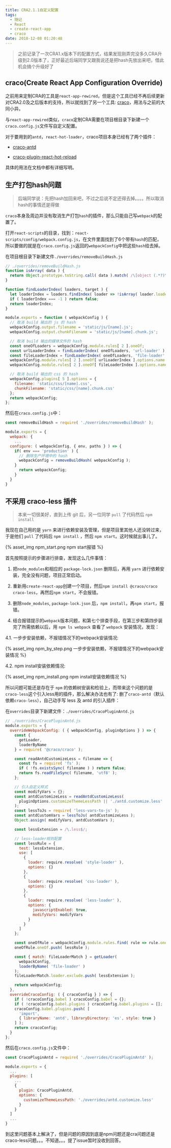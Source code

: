 ```yaml
---
title: CRA2.1.1自定义配置
tags:
  - 随记
  - React
  - create-react-app
  - craco
date: 2018-12-08 01:20:48
---
```



> 之前记录了一次CRA1.x版本下的配置方式，结果发现刚弄完没多久CRA升级到2.0版本了，正好最近后端同学又跟我说还是把hash先放出来吧，借此机会搞个升级好了

## craco(Create React App Configuration Override)

之前用来定制CRA的工具是`react-app-rewired`，但是这个工具已经不再后续更新对CRA2.0及之后版本的支持，所以就找到了另一个工具: [craco](https://github.com/sharegate/craco)，用法与之前的大同小异。

与`react-app-rewired`类似，`craco`定制CRA需要在项目根目录下新建一个`craco.config.js`文件写自定义配置。

对于要用到的`antd`，`react-hot-loader`，craco项目本身已经有了两个插件：

- [craco-antd](https://github.com/FormAPI/craco-antd)

- [craco-plugin-react-hot-reload](https://github.com/HasanAyan/craco-plugin-react-hot-reload)

具体的用法在文档中都有详细写明。

## 生产打包hash问题

> 后端同学说：先把hash加回来吧，不过之后说不定还得去掉。。。。所以取消hash的事情还是得做

`craco`本身及周边并没有取消生产打包`hash`的插件，那么只能自己写`webpack`的配置了。

打开`react-scripts`的目录，找到：`react-scripts/config/webpack.config.js`，在文件里面找到了6个带有`hash`的匹配，所以要做的就是在`craco.config.js`返回的`webpackConfig`中把这些`hash`给去掉。

在项目根目录下新建文件`./overrides/removeBuildHash.js`

```JavaScript
// ./overrides/removeBuildHash.js
function isArray( data ) {
  return Object.prototype.toString.call( data ).match( /\[object (.*?)\]/ )[ 1 ].toLowerCase() === 'array';
}

function findLoaderIndex( loaders, target ) {
  let loaderIndex = loaders.findIndex( loader => !isArray( loader.loader ) && loader.loader.match( target ) !== null );
  if ( loaderIndex === -1 ) return false;
  return loaderIndex;
}

module.exports = function ( webpackConfig ) {
  // 取消 build 输出的 js 的 hash
  webpackConfig.output.filename = 'static/js/[name].js';
  webpackConfig.output.chunkFilename = 'static/js/[name].chunk.js';

  // 取消 build 输出的媒体文件的 hash
  const oneOfLoaders = webpackConfig.module.rules[ 2 ].oneOf;
  const urlLoaderIndex = findLoaderIndex( oneOfLoaders, 'url-loader' );
  const fileLoaderIndex = findLoaderIndex( oneOfLoaders, 'file-loader' );
  webpackConfig.module.rules[ 2 ].oneOf[ urlLoaderIndex ].options.name = 'static/media/[name].[ext]';
  webpackConfig.module.rules[ 2 ].oneOf[ fileLoaderIndex ].options.name = 'static/media/[name].[ext]';

  // 取消 build 输出的 css 的 hash
  webpackConfig.plugins[ 5 ].options = {
    filename: 'static/css/[name].css',
    chunkFilename: 'static/css/[name].chunk.css'
  };
  return webpackConfig;
};
```

然后在`craco.config.js`中：

```JavaScript
const removeBuildHash = require( './overrides/removeBuildHash' );

module.exports = {
  webpack: {
    ...
  configure: ( webpackConfig, { env, paths } ) => {
    if( env === 'production' ) {
      // 删除生产环境中的 hash
      webpackConfig = removeBuildHash( webpackConfig );
    }
      return webpackConfig;
    }
  }
}
```

## 不采用 craco-less 插件

> 本来一切很美好，直到上传 git 后，另一位同学 `pull` 了代码然后 `npm install`

我现在自己用的是 `yarn` 来进行依赖安装及管理，但是项目里其他人还没转过来，于是他们 `pull` 了代码后 `npm install` ，然后 `npm start`。这时候就出事儿了。

{% asset_img npm_start.png npm start报错 %}

首先按照提示的步骤进行排查，发现这么几件事情：

1. 把`node_modules`和相应的 `package-lock.json` 删除后，再用 `yarn` 进行依赖安装，完全没有问题，项目正常启动。

2. 重新用`create-react-app`创建一个项目，然后`npm install @craco/craco craco-less`，再然后`npm start`，不会报错。

3. 删除`node_modules`, `package-lock.json` 后，`npm install`，再`npm start`，报错。

4. 结合报错提示的`webpack`版本问题，和第七个排查手段，在第三步和第四步装完了所需依赖以后，用 `npm ls webpack` 查看了 `webpack` 安装情况，发现：

  4.1. 一步步安装依赖，不报错情况下的webpack安装情况:

  {% asset_img npm_by_step.png 一步步安装依赖，不报错情况下的webpack安装情况 %}

  4.2. npm install安装依赖情况:

  {% asset_img npm_install.png npm install安装依赖情况 %}

所以问题可能还是存在于 `npm` 的依赖树安装和检验上，而带来这个问题的是`craco-less`这个引入less用的插件，那么解决办法也有了: 删了`craco-antd`（默认依赖`craco-less`），自己动手写 less 及 antd 的引入插件：

在`overrides`目录下新建文件：`./overrides/CracoPluginAntd.js`

```JavaScript
// ./overrides/CracoPluginAntd.js
module.exports = {
  overrideWebpackConfig: ( { webpackConfig, pluginOptions } ) => {
    const {
      getLoader,
      loaderByName
    } = require( '@craco/craco' );

    const readAntdCustomizeLess = filename => {
      const fs = require( 'fs' );
      if ( !fs.existsSync( filename ) ) return false;
      return fs.readFileSync( filename, 'utf8' );
    };

    // 引入自定义样式
    const modifyVars = {};
    const antdCustomizeLess = readAntdCustomizeLess( 
      pluginOptions.customizeThemeLessPath || './antd.customize.less' 
    );
    const lessToJs = require( 'less-vars-to-js' );
    const antdCustomVars = lessToJs( antdCustomizeLess );
    Object.assign( modifyVars, antdCustomVars );

    const lessExtension = /\.less$/;

    // less-loader规则配置
    const lessRule = {
      test: lessExtension,
      use: [
        {
          loader: require.resolve( 'style-loader' ),
          options: {}
        },
        {
          loader: require.resolve( 'css-loader' ),
          options: {}
        },
        {
          loader: require.resolve( 'less-loader' ),
          options: {
            javascriptEnabled: true,
            modifyVars: modifyVars
          }
        }
      ]
    };

    const oneOfRule = webpackConfig.module.rules.find( rule => rule.oneOf );
    oneOfRule.oneOf.push( lessRule );

    const { match: fileLoaderMatch } = getLoader(
      webpackConfig,
      loaderByName( 'file-loader' )
    );
    fileLoaderMatch.loader.exclude.push( lessExtension );

    return webpackConfig;
  },
  overrideCracoConfig: ( { cracoConfig } ) => {
    if ( !cracoConfig.babel ) cracoConfig.babel = {};
    if ( !cracoConfig.babel.plugins ) cracoConfig.babel.plugins = [];
    cracoConfig.babel.plugins.push( [
      'import',
      { libraryName: 'antd', libraryDirectory: 'es', style: true }
    ] );
    return cracoConfig;
  }
};
```

然后在`craco.config.js`文件中：
```JavaScript
const CracoPluginAntd = require( './overrides/CracoPluginAntd' );

module.exports = {
  ...
  plugins: [
    ...
    {
      plugin: CracoPluginAntd,
      options: {
        customizeThemeLessPath: './overrides/antd.customize.less'
      }
    }
  ]
  ...
}
```

到这里问题基本上解决了，但是问题的原因到底是npm问题还是cra问题还是craco-less问题。。。不知道。。。提了issue暂时没收到回答。